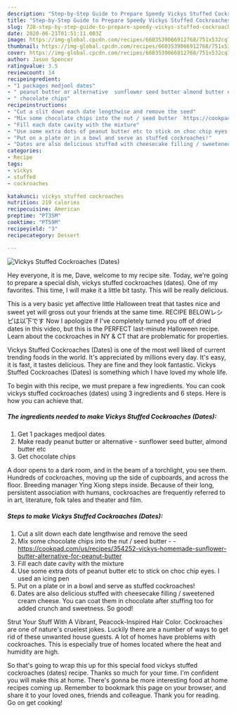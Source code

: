 ```yaml
---
description: "Step-by-Step Guide to Prepare Speedy Vickys Stuffed Cockroaches (Dates)"
title: "Step-by-Step Guide to Prepare Speedy Vickys Stuffed Cockroaches (Dates)"
slug: 728-step-by-step-guide-to-prepare-speedy-vickys-stuffed-cockroaches-dates
date: 2020-06-21T01:51:11.003Z
image: https://img-global.cpcdn.com/recipes/6603539066912768/751x532cq70/vickys-stuffed-cockroaches-dates-recipe-main-photo.jpg
thumbnail: https://img-global.cpcdn.com/recipes/6603539066912768/751x532cq70/vickys-stuffed-cockroaches-dates-recipe-main-photo.jpg
cover: https://img-global.cpcdn.com/recipes/6603539066912768/751x532cq70/vickys-stuffed-cockroaches-dates-recipe-main-photo.jpg
author: Jason Spencer
ratingvalue: 3.5
reviewcount: 14
recipeingredient:
- "1 packages medjool dates"
- " peanut butter or alternative  sunflower seed butter almond butter etc"
- " chocolate chips"
recipeinstructions:
- "Cut a slit down each date lengthwise and remove the seed"
- "Mix some chocolate chips into the nut / seed butter  https://cookpad.com/us/recipes/354252-vickys-homemade-sunflower-butter-alternative-for-peanut-butter"
- "Fill each date cavity with the mixture"
- "Use some extra dots of peanut butter etc to stick on choc chip eyes. I used an icing pen"
- "Put on a plate or in a bowl and serve as stuffed cockroaches!"
- "Dates are also delicious stuffed with cheesecake filling / sweetened cream cheese. You can coat them in chocolate after stuffing too for added crunch and sweetness. So good!"
categories:
- Recipe
tags:
- vickys
- stuffed
- cockroaches

katakunci: vickys stuffed cockroaches 
nutrition: 219 calories
recipecuisine: American
preptime: "PT35M"
cooktime: "PT59M"
recipeyield: "3"
recipecategory: Dessert

---
```



![Vickys Stuffed Cockroaches (Dates)](https://img-global.cpcdn.com/recipes/6603539066912768/751x532cq70/vickys-stuffed-cockroaches-dates-recipe-main-photo.jpg)

Hey everyone, it is me, Dave, welcome to my recipe site. Today, we're going to prepare a special dish, vickys stuffed cockroaches (dates). One of my favorites. This time, I will make it a little bit tasty. This will be really delicious.

This is a very basic yet affective little Halloween treat that tastes nice and sweet yet will gross out your friends at the same time. RECIPE BELOWレシピは以下です Now I apologize if I&#39;ve completely turned you off of dried dates in this video, but this is the PERFECT last-minute Halloween recipe. Learn about the cockroaches in NY &amp; CT that are problematic for properties.

Vickys Stuffed Cockroaches (Dates) is one of the most well liked of current trending foods in the world. It's appreciated by millions every day. It's easy, it is fast, it tastes delicious. They are fine and they look fantastic. Vickys Stuffed Cockroaches (Dates) is something which I have loved my whole life.


To begin with this recipe, we must prepare a few ingredients. You can cook vickys stuffed cockroaches (dates) using 3 ingredients and 6 steps. Here is how you can achieve that.

<!--inarticleads1-->

##### The ingredients needed to make Vickys Stuffed Cockroaches (Dates):

1. Get 1 packages medjool dates
1. Make ready  peanut butter or alternative - sunflower seed butter, almond butter etc
1. Get  chocolate chips


A door opens to a dark room, and in the beam of a torchlight, you see them. Hundreds of cockroaches, moving up the side of cupboards, and across the floor. Breeding manager Ying Xiong steps inside. Because of their long, persistent association with humans, cockroaches are frequently referred to in art, literature, folk tales and theater and film. 

<!--inarticleads2-->

##### Steps to make Vickys Stuffed Cockroaches (Dates):

1. Cut a slit down each date lengthwise and remove the seed
1. Mix some chocolate chips into the nut / seed butter -  - https://cookpad.com/us/recipes/354252-vickys-homemade-sunflower-butter-alternative-for-peanut-butter
1. Fill each date cavity with the mixture
1. Use some extra dots of peanut butter etc to stick on choc chip eyes. I used an icing pen
1. Put on a plate or in a bowl and serve as stuffed cockroaches!
1. Dates are also delicious stuffed with cheesecake filling / sweetened cream cheese. You can coat them in chocolate after stuffing too for added crunch and sweetness. So good!


Strut Your Stuff With A Vibrant, Peacock-Inspired Hair Color. Cockroaches are one of nature&#39;s cruelest jokes. Luckily there are a number of ways to get rid of these unwanted house guests. A lot of homes have problems with cockroaches. This is especially true of homes located where the heat and humidity are high. 

So that's going to wrap this up for this special food vickys stuffed cockroaches (dates) recipe. Thanks so much for your time. I'm confident you will make this at home. There's gonna be more interesting food at home recipes coming up. Remember to bookmark this page on your browser, and share it to your loved ones, friends and colleague. Thank you for reading. Go on get cooking!
